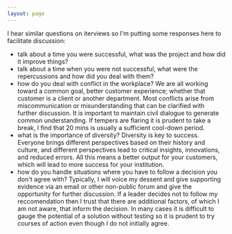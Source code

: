 ```yaml
---
layout: page
---
```


I hear similar questions on iterviews so I'm putting some responses here to facilitate discussion:
- talk about a time you were successful, what was the project and how did it improve things?
- talk about a time when you were not successful, what were the repercussions and how did you deal with them?
- how do you deal with conflict in the workplace?  We are all working toward a common goal, better customer experience; whether that customer is a client or another department. Most conflicts arise from miscommunication or misunderstanding that can be clarified with further discussion.  It is important to maintain civil dialogue to generate common understanding.  If tempers are flaring it is prudent to take a break, I find that 20 mins is usually a sufficient cool-down period.
- what is the importance of diversity?  Diversity is key to success.  Everyone brings different perspectives based on their history and culture, and different perspectives lead to critical insights, innovations, and reduced errors.  All this means a better output for your customers, which will lead to more success for your institution.
- how do you handle situations where you have to follow a decision you don't agree with? Typically, I will voice my dessent and give supporting evidence via an email or other non-public forum and give the opportunity for further discussion.  If a leader decides not to follow my reccomendation then I trust that there are additional factors, of which I am not aware, that inform the decision.  In many cases it is difficult to gauge the potential of a solution without testing so it is prudent to try courses of action even though I do not initially agree.  
